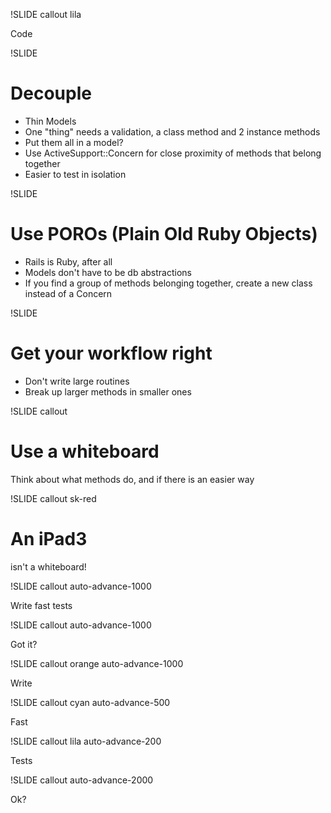 !SLIDE callout lila

Code

!SLIDE

# Decouple

* Thin Models
* One "thing" needs a validation, a class method and 2 instance methods
* Put them all in a model?
* Use ActiveSupport::Concern for close proximity of methods that belong together
* Easier to test in isolation

!SLIDE

# Use POROs (Plain Old Ruby Objects)

* Rails is Ruby, after all
* Models don't have to be db abstractions
* If you find a group of methods belonging together, create a new class instead of a Concern

!SLIDE

# Get your workflow right

* Don't write large routines
* Break up larger methods in smaller ones

!SLIDE callout

# Use a whiteboard

Think about what methods do, and if there is an easier way

!SLIDE callout sk-red

# An iPad3

isn't a whiteboard!

!SLIDE callout auto-advance-1000

Write fast tests

<!-- !SLIDE

* You're test suite will get bigger and slower
* Don't write sloppy tests
* Factories are slow
* Use fixtures (and factories)
* Use mocks and stubs
* Only test very small parts of the application in unit tests
* Try Minitest::Spec instead of Rspec
 -->

!SLIDE callout auto-advance-1000

Got it?

!SLIDE callout orange auto-advance-1000

Write

!SLIDE callout cyan auto-advance-500

Fast

!SLIDE callout lila auto-advance-200

Tests

!SLIDE callout auto-advance-2000

Ok?